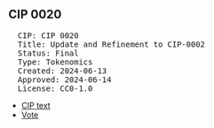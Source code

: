 ## CIP 0020

<pre>
  CIP: CIP 0020
  Title: Update and Refinement to CIP-0002
  Status: Final
  Type: Tokenomics
  Created: 2024-06-13
  Approved: 2024-06-14
  License: CC0-1.0
</pre>

* [CIP text](/cip-0020/cip-0020.pdf)
* [Vote](/cip-0020/votes:%20cip-0020.pdf)
